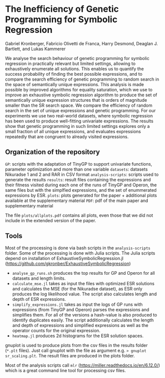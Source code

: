 # The Inefficiency of Genetic Programming for Symbolic Regression

Gabriel Kronberger, Fabricio Olivetti de Franca, Harry Desmond, Deaglan J. Bartlett, and Lukas Kammerer

We analyse the search behaviour of genetic programming for symbolic regression in practically relevant but limited settings, allowing to exhaustively enumerate all solutions. This enables us to quantify the success probability of finding the best possible expressions, and to compare the search efficiency of genetic programming to random search in the space of semantically unique expressions. 
This analysis is made possible by improved algorithms for equality saturation, which we use to improve an exhaustive symbolic regression algorithm to produce the set of semantically unique expression structures that is orders of magnitude smaller than the SR search space. We compare the efficiency of random search in the set of unique expressions and genetic programming.
For our experiments we use two real-world datasets, where symbolic regression has been used to produce well-fitting univariate expressions.
The results show that genetic programming in such limited settings explores only a small fraction of all unique expressions, and evaluates expressions repeatedly that are congruent to already visited expressions. 

## Organization of the repository

`GP`:  scripts with the adaptation of TinyGP to support univariate functions, parameter optimization and more than one variable
`datasets`:  datasets Nikuradse 1 and 2 and RAR in CSV format
`analysis-scripts`:  scripts used to generate the results
`results`: result files containing the expressions and their fitness visited during each one of the runs of TinyGP and Operon, the same files but with the simplfied expressions, and the set of enummerated expressions by ESR. 
`plots`: plots generated for the paper + additional plots available at the supplementary material
`PDF`: pdf of the main paper and supplementary material

The file `plots/allplots.pdf` contains all plots, even those that we did not include in the extended version of the paper.

## Tools

Most of the processing is done via bash scripts in the `analysis-scripts` folder. 
Some of the processing is done with  Julia scripts.
The Julia scripts depend on installation of ExhaustiveSymbolicRegression.jl (https://github.com/gkronber/ExhaustiveSymbolicRegression)

- `analyse_gp_runs.sh` produces the top results for GP and Operon for all datasets and length limits.
- `calculate_mse.jl` takes as input the files with optimized ESR solutions and calculates the MSE (for the Nikuradse dataset), as ESR only produces the log likelihood value. The script also calculates length and depth of ESR expressions.
- `simplify_expressions.jl` takes as input the logs of GP runs with expressions (from TinyGP and Operon) parses the expressions and simplifies them. For all of the versions a hash-value is also produced to identify duplicates easily. The script additionally calculates the length and depth of expressions and simplified expressions as well as the operator counts for the original expression.
- `heatmap.jl` produces 2d histograms for the ESR solution spaces.

gnuplot is used to produce plots from the csv files in the results folder (`*.plt` files). 
Just call gnuplot with the file as argument e.g. `> gnuplot sr_scaling.plt`. The result files are produced in the plots folder.

Most of the analysis scripts call `mlr` (https://miller.readthedocs.io/en/6.12.0/) which is a great command line tool for processing csv files.
